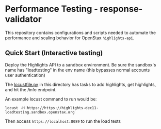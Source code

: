 # Performance Testing - response-validator
This repository contains configurations and scripts needed to automate the
performance and scaling behavior for OpenStax `highlights-api`.  

## Quick Start (Interactive testing)

Deploy the Highlights API to a sandbox environment.  Be sure the sandbox's 
name has "loadtesting" in the env name (this bypasses normal accounts
user authentication)

The [locustfile.py](locustfile.py) in this directory has tasks to add 
highlights, get highlights, and hit the /info endpoint.  

An example locust command to run would be:
```
locust -H https://https://highlights-dec11-loadtesting.sandbox.openstax.org
```
Then access `https://localhost:8089` to run the load tests
